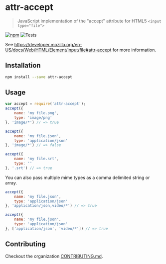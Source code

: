 # attr-accept
> JavaScript implementation of the "accept" attribute for HTML5 `<input type="file">`

[![npm](https://img.shields.io/npm/v/attr-accept.svg?style=flat-square)](https://www.npmjs.com/package/attr-accept)
![Tests](https://img.shields.io/github/actions/workflow/status/react-dropzone/attr-accept/test.yml?branch=master&style=flat-square&label=tests)

See https://developer.mozilla.org/en-US/docs/Web/HTML/Element/input/file#attr-accept for more information.

## Installation
```sh
npm install --save attr-accept
```

## Usage
```javascript
var accept = require('attr-accept');
accept({
    name: 'my file.png',
    type: 'image/png'
}, 'image/*') // => true

accept({
    name: 'my file.json',
    type: 'application/json'
}, 'image/*') // => false

accept({
    name: 'my file.srt',
    type: ''
}, '.srt') // => true
```

You can also pass multiple mime types as a comma delimited string or array.
```javascript
accept({
    name: 'my file.json',
    type: 'application/json'
}, 'application/json,video/*') // => true

accept({
    name: 'my file.json',
    type: 'application/json'
}, ['application/json', 'video/*']) // => true
```

## Contributing

Checkout the organization [CONTRIBUTING.md](https://github.com/react-dropzone/.github/blob/main/CONTRIBUTING.md).
